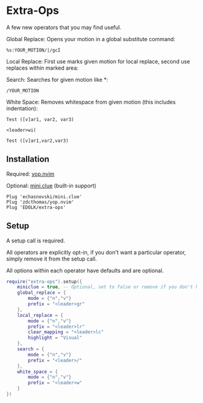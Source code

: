 # Extra-Ops
A few new operators that you may find useful.

Global Replace: Opens your motion in a global substitute command:
```
%s:YOUR_MOTION/|/gcI
```
Local Replace: First use marks given motion for local replace, second use replaces within marked area:

Search: Searches for given motion like *:
```
/YOUR_MOTION
```
White Space: Removes whitespace from given motion (this includes indentation):
```
Test ([v]ar1, var2, var3) 

<leader>wi(

Test ([v]ar1,var2,var3)
```

## Installation
Required: [yop.nvim](https://github.com/zdcthomas/yop.nvim)

Optional: [mini.clue](https://github.com/echasnovski/mini.nvim/blob/main/readmes/mini-clue.md) (built-in support)

```vim
Plug 'echasnovski/mini.clue'
Plug 'zdcthomas/yop.nvim'
Plug 'EDOLK/extra-ops'
```
## Setup

A setup call is required.

All operators are explicitly opt-in, if you don't want a particular operator, simply remove it from the setup call.

All options within each operator have defaults and are optional.

```lua
require("extra-ops").setup({
    miniclue = true, -- Optional, set to false or remove if you don't have mini.clue
    global_replace = {
        mode = {"n","v"}
        prefix = "<leader>gr"
    },
    local_replace = {
        mode = {"n","v"}
        prefix = "<leader>lr"
        clear_mapping = "<leader>lc"
        highlight = "Visual"
    },
    search = {
        mode = {"n","v"}
        prefix = "<leader>/"
    },
    white_space = {
        mode = {"n","v"}
        prefix = "<leader>w"
    }
})
```
